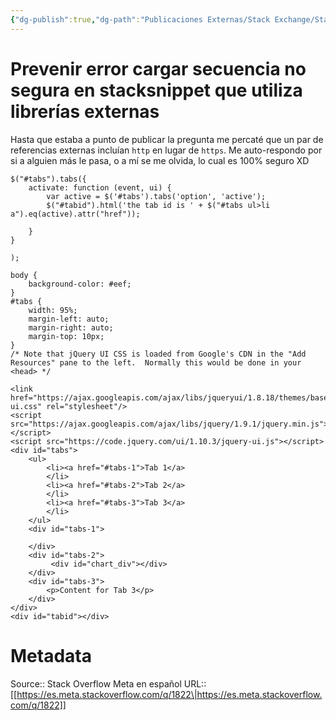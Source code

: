 ```yaml
---
{"dg-publish":true,"dg-path":"Publicaciones Externas/Stack Exchange/Stack Overflow en español/Stack Overflow en español Meta/es.meta.stackoverflow.com-1822.md","permalink":"/publicaciones-externas/stack-exchange/stack-overflow-en-espanol/stack-overflow-en-espanol-meta/es-meta-stackoverflow-com-1822/","title":"Prevenir error cargar secuencia no segura en stacksnippet que utiliza librerías externas","hide":true,"noteIcon":"\"0\"","created":"2024-04-03T12:49:10.511-06:00","updated":"2024-04-05T16:44:00.875-06:00"}
---
```


# Prevenir error cargar secuencia no segura en stacksnippet que utiliza librerías externas

Hasta que estaba a punto de publicar la pregunta me percaté que un par de referencias externas incluían `http` en lugar de `https`. Me auto-respondo por si a alguien más le pasa, o a mí se me olvida, lo cual es 100% seguro XD

<!-- begin snippet: js hide: false console: true babel: false -->

<!-- language: lang-js -->

    $("#tabs").tabs({
        activate: function (event, ui) {
            var active = $('#tabs').tabs('option', 'active');
            $("#tabid").html('the tab id is ' + $("#tabs ul>li a").eq(active).attr("href"));

        }
    }

    );

<!-- language: lang-css -->

    body {
        background-color: #eef;
    }
    #tabs {
        width: 95%;
        margin-left: auto;
        margin-right: auto;
        margin-top: 10px;
    }
    /* Note that jQuery UI CSS is loaded from Google's CDN in the "Add Resources" pane to the left.  Normally this would be done in your <head> */

<!-- language: lang-html -->

    <link href="https://ajax.googleapis.com/ajax/libs/jqueryui/1.8.18/themes/base/jquery-ui.css" rel="stylesheet"/>
    <script src="https://ajax.googleapis.com/ajax/libs/jquery/1.9.1/jquery.min.js"></script>
    <script src="https://code.jquery.com/ui/1.10.3/jquery-ui.js"></script>
    <div id="tabs">
        <ul>
            <li><a href="#tabs-1">Tab 1</a>
            </li>
            <li><a href="#tabs-2">Tab 2</a>
            </li>
            <li><a href="#tabs-3">Tab 3</a>
            </li>
        </ul>
        <div id="tabs-1">
           
        </div>
        <div id="tabs-2">
             <div id="chart_div"></div>
        </div>
        <div id="tabs-3">
            <p>Content for Tab 3</p>
        </div>
    </div>
    <div id="tabid"></div>

<!-- end snippet -->


# Metadata
Source:: Stack Overflow Meta en español
URL:: [[https://es.meta.stackoverflow.com/q/1822\|https://es.meta.stackoverflow.com/q/1822]]

